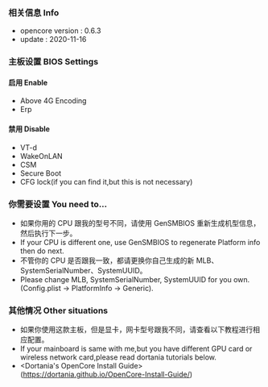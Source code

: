 ### 相关信息 Info

- opencore version : 0.6.3
- update : 2020-11-16

### 主板设置 BIOS Settings

#### 启用 Enable

- Above 4G Encoding
- Erp

#### 禁用 Disable

- VT-d
- WakeOnLAN
- CSM
- Secure Boot
- CFG lock(if you can find it,but this is not necessary)

### 你需要设置 You need to...

- 如果你用的 CPU 跟我的型号不同，请使用 GenSMBIOS 重新生成机型信息，然后执行下一步。
- If your CPU is different one, use GenSMBIOS to regenerate Platform info then do next.
- 不管你的 CPU 是否跟我一致，都请更换你自己生成的新 MLB、SystemSerialNumber、SystemUUID。
- Please change MLB, SystemSerialNumber, SystemUUID for you own.(Config.plist -> PlatformInfo -> Generic).

### 其他情况 Other situations

- 如果你使用这款主板，但是显卡，网卡型号跟我不同，请查看以下教程进行相应配置。
- If your mainboard is same with me,but you have different GPU card or wireless network card,please read dortania tutorials below.
- <Dortania's OpenCore Install Guide>(https://dortania.github.io/OpenCore-Install-Guide/)
